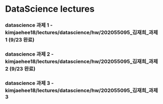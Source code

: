 # DataScience lectures

### datascience 과제 1 - kimjaehee18/lectures/datascience/hw/202055095_김재희_과제1 (9/23 완료)
### datascience 과제 2 - kimjaehee18/lectures/datascience/hw/202055095_김재희_과제2 (9/23 완료)
### datascience 과제 3 - kimjaehee18/lectures/datascience/hw/202055095_김재희_과제3

